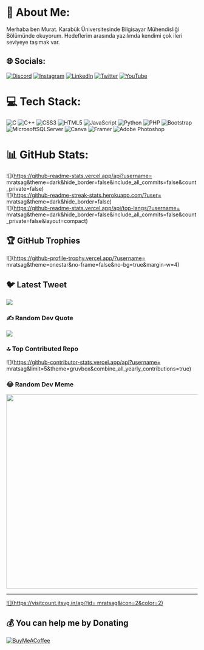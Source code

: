 # 💫 About Me:
Merhaba ben Murat. Karabük Üniversitesinde Bilgisayar Mühendisliği Bölümünde okuyorum. Hedeflerim arasında yazılımda kendimi çok ileri seviyeye taşımak var. 


## 🌐 Socials:
[![Discord](https://img.shields.io/badge/Discord-%237289DA.svg?logo=discord&logoColor=white)](https://discord.gg/https://discord.gg/K58GEfkC) [![Instagram](https://img.shields.io/badge/Instagram-%23E4405F.svg?logo=Instagram&logoColor=white)](https://instagram.com/mrat.sag) [![LinkedIn](https://img.shields.io/badge/LinkedIn-%230077B5.svg?logo=linkedin&logoColor=white)](https://linkedin.com/in/https://www.linkedin.com/in/murat-sa%C4%9F-638708196) [![Twitter](https://img.shields.io/badge/Twitter-%231DA1F2.svg?logo=Twitter&logoColor=white)](https://twitter.com/mratsagg) [![YouTube](https://img.shields.io/badge/YouTube-%23FF0000.svg?logo=YouTube&logoColor=white)](https://youtube.com/@UCgaARWHOV74GvAmzcHJqHPw) 

# 💻 Tech Stack:
![C](https://img.shields.io/badge/c-%2300599C.svg?style=plastic&logo=c&logoColor=white) ![C++](https://img.shields.io/badge/c++-%2300599C.svg?style=plastic&logo=c%2B%2B&logoColor=white) ![CSS3](https://img.shields.io/badge/css3-%231572B6.svg?style=plastic&logo=css3&logoColor=white) ![HTML5](https://img.shields.io/badge/html5-%23E34F26.svg?style=plastic&logo=html5&logoColor=white) ![JavaScript](https://img.shields.io/badge/javascript-%23323330.svg?style=plastic&logo=javascript&logoColor=%23F7DF1E) ![Python](https://img.shields.io/badge/python-3670A0?style=plastic&logo=python&logoColor=ffdd54) ![PHP](https://img.shields.io/badge/php-%23777BB4.svg?style=plastic&logo=php&logoColor=white) ![Bootstrap](https://img.shields.io/badge/bootstrap-%23563D7C.svg?style=plastic&logo=bootstrap&logoColor=white) ![MicrosoftSQLServer](https://img.shields.io/badge/Microsoft%20SQL%20Sever-CC2927?style=plastic&logo=microsoft%20sql%20server&logoColor=white) ![Canva](https://img.shields.io/badge/Canva-%2300C4CC.svg?style=plastic&logo=Canva&logoColor=white) ![Framer](https://img.shields.io/badge/Framer-black?style=plastic&logo=framer&logoColor=blue) ![Adobe Photoshop](https://img.shields.io/badge/adobephotoshop-%2331A8FF.svg?style=plastic&logo=adobephotoshop&logoColor=white)
# 📊 GitHub Stats:
![](https://github-readme-stats.vercel.app/api?username= mratsag&theme=dark&hide_border=false&include_all_commits=false&count_private=false)<br/>
![](https://github-readme-streak-stats.herokuapp.com/?user= mratsag&theme=dark&hide_border=false)<br/>
![](https://github-readme-stats.vercel.app/api/top-langs/?username= mratsag&theme=dark&hide_border=false&include_all_commits=false&count_private=false&layout=compact)

## 🏆 GitHub Trophies
![](https://github-profile-trophy.vercel.app/?username= mratsag&theme=onestar&no-frame=false&no-bg=true&margin-w=4)

## 🐦 Latest Tweet
[![](https://gtce.itsvg.in/api?username=mratsagg)](https://github.com/VishwaGauravIn/github-twitter-card-embed)

### ✍️ Random Dev Quote
![](https://quotes-github-readme.vercel.app/api?type=vetical&theme=gruvbox)

### 🔝 Top Contributed Repo
![](https://github-contributor-stats.vercel.app/api?username= mratsag&limit=5&theme=gruvbox&combine_all_yearly_contributions=true)

### 😂 Random Dev Meme
<img src="https://rm.up.railway.app/" width="512px"/>

---
[![](https://visitcount.itsvg.in/api?id= mratsag&icon=2&color=2)](https://visitcount.itsvg.in)

  ## 💰 You can help me by Donating
  [![BuyMeACoffee](https://img.shields.io/badge/Buy%20Me%20a%20Coffee-ffdd00?style=for-the-badge&logo=buy-me-a-coffee&logoColor=black)](https://buymeacoffee.com/mrat.sag) 

  
<!-- Proudly created with GPRM ( https://gprm.itsvg.in ) -->
<!---
mratsag/mratsag is a ✨ special ✨ repository because its `README.md` (this file) appears on your GitHub profile.
You can click the Preview link to take a look at your changes.
--->
